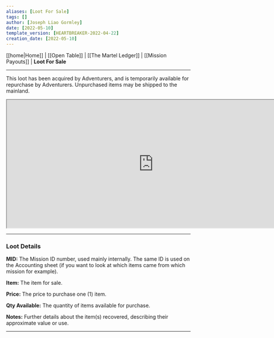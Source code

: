```yaml
---
aliases: [Loot For Sale]
tags: []
author: [Joseph Liao Gormley]
date: [2022-05-10]
template_version: [HEARTBREAKER-2022-04-22]
creation_date: [2022-05-10]
---
```

[[home|Home]] | [[Open Table]] | [[The Martel Ledger]] | [[Mission Payouts]] | **Loot For Sale**
___
This loot has been acquired by Adventurers, and is temporarily available for repurchase by Adventurers. Unpurchased items may be shipped to the mainland.
<iframe width="800" height="350"| src="https://docs.google.com/spreadsheets/d/e/2PACX-1vT8koqQI7UguyKc5hc3-NVz8z0aIPSHfpEtQYHasR1bUfS-MZbcsPiUatUkWHjBr2Vpw_Lext0cw2Xf/pubhtml?gid=858979079&amp;single=true&amp;widget=true&amp;headers=false"></iframe>

___
### Loot Details
**MID:** The Mission ID number, used mainly internally. The same ID is used on the Accounting sheet (if you want to look at which items came from which mission for example).

**Item:** The item for sale.

**Price:** The price to purchase one (1) item.

**Qty Available:** The quantity of items available for purchase.

**Notes:** Further details about the item(s) recovered, describing their approximate value or use.

___
<!--*See also:* 
*References:*
*Source:* -->
<!-- Sources, read more, links, etc. -->
<!-- *Source: Entry by [[Mike Maxin]].* -->
<!-- Leave an empty line at the end, otherwise Exporter complains. -->
